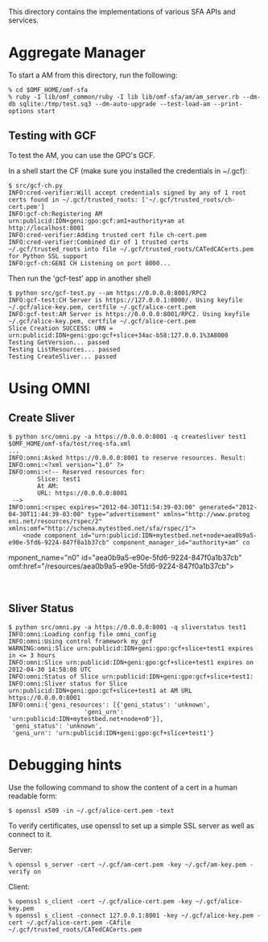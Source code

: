 This directory contains the implementations of various SFA APIs and services.

Aggregate Manager
=================

To start a AM from this directory, run the following:

    % cd $OMF_HOME/omf-sfa
    % ruby -I lib/omf_common/ruby -I lib lib/omf-sfa/am/am_server.rb --dm-db sqlite:/tmp/test.sq3 --dm-auto-upgrade --test-load-am --print-options start

Testing with GCF
----------------

To test the AM, you can use the GPO's GCF.

In a shell start the CF (make sure you installed the credentials in ~/.gcf):

    $ src/gcf-ch.py
    INFO:cred-verifier:Will accept credentials signed by any of 1 root certs found in ~/.gcf/trusted_roots: ['~/.gcf/trusted_roots/ch-cert.pem']
    INFO:gcf-ch:Registering AM urn:publicid:IDN+geni:gpo:gcf:am1+authority+am at http://localhost:8001
    INFO:cred-verifier:Adding trusted cert file ch-cert.pem
    INFO:cred-verifier:Combined dir of 1 trusted certs ~/.gcf/trusted_roots into file ~/.gcf/trusted_roots/CATedCACerts.pem for Python SSL support
    INFO:gcf-ch:GENI CH Listening on port 8000...

Then run the 'gcf-test' app in another shell

    $ python src/gcf-test.py --am https://0.0.0.0:8001/RPC2
    INFO:gcf-test:CH Server is https://127.0.0.1:8000/. Using keyfile ~/.gcf/alice-key.pem, certfile ~/.gcf/alice-cert.pem
    INFO:gcf-test:AM Server is https://0.0.0.0:8001/RPC2. Using keyfile ~/.gcf/alice-key.pem, certfile ~/.gcf/alice-cert.pem
    Slice Creation SUCCESS: URN = urn:publicid:IDN+geni:gpo:gcf+slice+34ac-b58:127.0.0.1%3A8000
    Testing GetVersion... passed
    Testing ListResources... passed
    Testing CreateSliver... passed

Using OMNI
==========

Create Sliver
-------------

    $ python src/omni.py -a https://0.0.0.0:8001 -q createsliver test1 $OMF_HOME/omf-sfa/test/req-sfa.xml
    ...
    INFO:omni:Asked https://0.0.0.0:8001 to reserve resources. Result:
    INFO:omni:<?xml version="1.0" ?>
    INFO:omni:<!-- Reserved resources for:
            Slice: test1
            At AM:
            URL: https://0.0.0.0:8001
     -->
    INFO:omni:<rspec expires="2012-04-30T11:54:39-03:00" generated="2012-04-30T11:44:39-03:00" type="advertisement" xmlns="http://www.protog
    eni.net/resources/rspec/2" xmlns:omf="http://schema.mytestbed.net/sfa/rspec/1">  
        <node component_id="urn:publicid:IDN+mytestbed.net+node+aea0b9a5-e90e-5fd6-9224-847f0a1b37cb" component_manager_id="authority+am" co
mponent_name="n0" id="aea0b9a5-e90e-5fd6-9224-847f0a1b37cb" omf:href="/resources/aea0b9a5-e90e-5fd6-9224-847f0a1b37cb">    
            <available now="true"/>    
        </node>  
    </rspec>

Sliver Status
-------------

    $ python src/omni.py -a https://0.0.0.0:8001 -q sliverstatus test1
    INFO:omni:Loading config file omni_config
    INFO:omni:Using control framework my_gcf
    WARNING:omni:Slice urn:publicid:IDN+geni:gpo:gcf+slice+test1 expires in <= 3 hours
    INFO:omni:Slice urn:publicid:IDN+geni:gpo:gcf+slice+test1 expires on 2012-04-30 14:58:08 UTC
    INFO:omni:Status of Slice urn:publicid:IDN+geni:gpo:gcf+slice+test1:
    INFO:omni:Sliver status for Slice urn:publicid:IDN+geni:gpo:gcf+slice+test1 at AM URL https://0.0.0.0:8001
    INFO:omni:{'geni_resources': [{'geni_status': 'unknown',
                         'geni_urn': 'urn:publicid:IDN+mytestbed.net+node+n0'}],
     'geni_status': 'unknown',
     'geni_urn': 'urn:publicid:IDN+geni:gpo:gcf+slice+test1'}
 
 


Debugging hints
===============

Use the following command to show the content of a cert in a human readable form:

    $ openssl x509 -in ~/.gcf/alice-cert.pem -text

To verify certificates, use openssl to set up a simple SSL server as well as 
connect to it.

Server:

    % openssl s_server -cert ~/.gcf/am-cert.pem -key ~/.gcf/am-key.pem -verify on

Client:

    % openssl s_client -cert ~/.gcf/alice-cert.pem -key ~/.gcf/alice-key.pem
    % openssl s_client -connect 127.0.0.1:8001 -key ~/.gcf/alice-key.pem -cert ~/.gcf/alice-cert.pem -CAfile ~/.gcf/trusted_roots/CATedCACerts.pem
